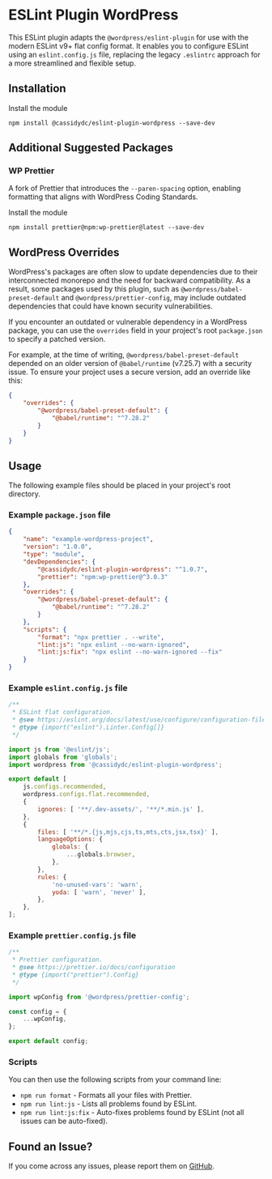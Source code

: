 # ESLint Plugin WordPress

This ESLint plugin adapts the `@wordpress/eslint-plugin` for use with the modern ESLint v9+ flat config format. It enables you to configure ESLint using an `eslint.config.js` file, replacing the legacy `.eslintrc` approach for a more streamlined and flexible setup.

## Installation

Install the module

```shell
npm install @cassidydc/eslint-plugin-wordpress --save-dev
```

## Additional Suggested Packages

### WP Prettier

A fork of Prettier that introduces the `--paren-spacing` option, enabling formatting that aligns with WordPress Coding Standards.

Install the module

```shell
npm install prettier@npm:wp-prettier@latest --save-dev
```

## WordPress Overrides

WordPress's packages are often slow to update dependencies due to their interconnected monorepo and the need for backward compatibility. As a result, some packages used by this plugin, such as `@wordpress/babel-preset-default` and `@wordpress/prettier-config`, may include outdated dependencies that could have known security vulnerabilities.

If you encounter an outdated or vulnerable dependency in a WordPress package, you can use the `overrides` field in your project's root `package.json` to specify a patched version.

For example, at the time of writing, `@wordpress/babel-preset-default` depended on an older version of `@babel/runtime` (v7.25.7) with a security issue. To ensure your project uses a secure version, add an override like this:

```json
{
	"overrides": {
		"@wordpress/babel-preset-default": {
			"@babel/runtime": "^7.28.2"
		}
	}
}
```

## Usage

The following example files should be placed in your project's root directory.

### Example `package.json` file

```json
{
	"name": "example-wordpress-project",
	"version": "1.0.0",
	"type": "module",
	"devDependencies": {
		"@cassidydc/eslint-plugin-wordpress": "^1.0.7",
		"prettier": "npm:wp-prettier@^3.0.3"
	},
	"overrides": {
		"@wordpress/babel-preset-default": {
			"@babel/runtime": "^7.28.2"
		}
	},
	"scripts": {
		"format": "npx prettier . --write",
		"lint:js": "npx eslint --no-warn-ignored",
		"lint:js:fix": "npx eslint --no-warn-ignored --fix"
	}
}
```

### Example `eslint.config.js` file

```js
/**
 * ESLint flat configuration.
 * @see https://eslint.org/docs/latest/use/configure/configuration-files
 * @type {import("eslint").Linter.Config[]}
 */

import js from '@eslint/js';
import globals from 'globals';
import wordpress from '@cassidydc/eslint-plugin-wordpress';

export default [
	js.configs.recommended,
	wordpress.configs.flat.recommended,
	{
		ignores: [ '**/.dev-assets/', '**/*.min.js' ],
	},
	{
		files: [ '**/*.{js,mjs,cjs,ts,mts,cts,jsx,tsx}' ],
		languageOptions: {
			globals: {
				...globals.browser,
			},
		},
		rules: {
			'no-unused-vars': 'warn',
			yoda: [ 'warn', 'never' ],
		},
	},
];
```

### Example `prettier.config.js` file

```js
/**
 * Prettier configuration.
 * @see https://prettier.io/docs/configuration
 * @type {import("prettier").Config}
 */

import wpConfig from '@wordpress/prettier-config';

const config = {
	...wpConfig,
};

export default config;
```

### Scripts

You can then use the following scripts from your command line:

-   `npm run format` - Formats all your files with Prettier.
-   `npm run lint:js` - Lists all problems found by ESLint.
-   `npm run lint:js:fix` - Auto-fixes problems found by ESLint (not all issues can be auto-fixed).

## Found an Issue?

If you come across any issues, please report them on [GitHub](https://github.com/cassidydc/eslint-plugin-wordpress/issues).
